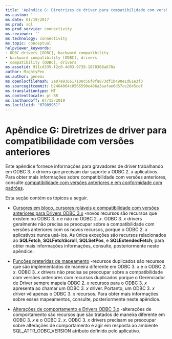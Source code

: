 ```yaml
---
title: 'Apêndice G: Diretrizes de driver para compatibilidade com versões anteriores | Microsoft Docs'
ms.custom: ''
ms.date: 01/19/2017
ms.prod: sql
ms.prod_service: connectivity
ms.reviewer: ''
ms.technology: connectivity
ms.topic: conceptual
helpviewer_keywords:
- ODBC drivers [ODBC], backward compatibility
- backward compatibility [ODBC], drivers
- compatibility [ODBC], drivers
ms.assetid: 911cd335-f2c0-4d03-9739-1078308a678a
author: MightyPen
ms.author: genemi
ms.openlocfilehash: 2a07e936617100c56f8fa873df1b490e1d61e3f3
ms.sourcegitcommit: b2464064c0566590e486a3aafae6d67ce2645cef
ms.translationtype: MT
ms.contentlocale: pt-BR
ms.lasthandoff: 07/15/2019
ms.locfileid: "67909951"
---
```

# <a name="appendix-g-driver-guidelines-for-backward-compatibility"></a>Apêndice G: Diretrizes de driver para compatibilidade com versões anteriores
Este apêndice fornece informações para gravadores de driver trabalhando em ODBC 3. *x* drivers que precisam dar suporte a ODBC 2. *x* aplicativos. Para obter mais informações sobre compatibilidade com versões anteriores, consulte [compatibilidade com versões anteriores e em conformidade com padrões](../../../odbc/reference/develop-app/backward-compatibility-and-standards-compliance.md).  
  
 Esta seção contém os tópicos a seguir.  
  
-   [Cursores em bloco, cursores roláveis e compatibilidade com versões anteriores para Drivers ODBC 3.x](../../../odbc/reference/appendixes/block-cursors-scrollable-cursors-and-backward-compatibility.md) -novos recursos são recursos que existem no ODBC 3. *x* e não no ODBC 2. *x*. ODBC 3. *x* drivers geralmente não precisa se preocupar sobre a compatibilidade com versões anteriores com os novos recursos, porque o ODBC 2. *x* aplicativos nunca usá-los. As única exceções são recursos relacionados ao **SQLFetch**, **SQLFetchScroll**, **SQLSetPos**, e **SQLExtendedFetch**; para obter mais informações informações, consulte, posteriormente neste apêndice.  
  
-   [Funções preteridas de mapeamento](../../../odbc/reference/appendixes/mapping-deprecated-functions.md) -recursos duplicados são recursos que são implementados de maneira diferente em ODBC 3. *x* e o ODBC 2. *x*. ODBC 3. *x* drivers não precisa se preocupar sobre a compatibilidade com versões anteriores com recursos duplicados porque o Gerenciador de Driver sempre mapeia ODBC 2. *x* recursos para o ODBC 3. *x* apresenta ao chamar um ODBC 3. *x* driver. Portanto, um ODBC 3. *x* driver vê apenas o ODBC 3. *x* recursos. Para obter mais informações sobre esses mapeamentos, consulte, posteriormente neste apêndice.  
  
-   [Alterações de comportamento e Drivers ODBC 3.x](../../../odbc/reference/appendixes/behavioral-changes-and-odbc-3-x-drivers.md) -alterações de comportamento são recursos que são tratados de maneira diferente em ODBC 3. *x* e o ODBC 2. *x*. ODBC 3. *x* drivers precisam se preocupar sobre alterações de comportamento e agir em resposta ao ambiente SQL_ATTR_ODBC_VERSION atributo definido pelo aplicativo.
